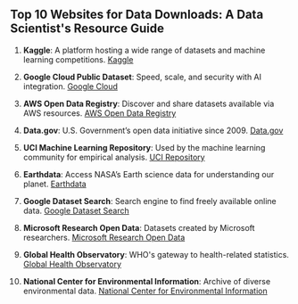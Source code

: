 ## Top 10 Websites for Data Downloads: A Data Scientist's Resource Guide

1. **Kaggle**: A platform hosting a wide range of datasets and machine learning competitions.
   [Kaggle](https://www.kaggle.com/)

2. **Google Cloud Public Dataset**: Speed, scale, and security with AI integration.
   [Google Cloud](https://cloud.google.com/public-datasets)

3. **AWS Open Data Registry**: Discover and share datasets available via AWS resources.
   [AWS Open Data Registry](https://registry.opendata.aws/)

4. **Data.gov**: U.S. Government’s open data initiative since 2009.
   [Data.gov](https://www.data.gov/)

5. **UCI Machine Learning Repository**: Used by the machine learning community for empirical analysis.
   [UCI Repository](https://archive.ics.uci.edu/ml/index.php)

6. **Earthdata**: Access NASA’s Earth science data for understanding our planet.
   [Earthdata](https://earthdata.nasa.gov/)

7. **Google Dataset Search**: Search engine to find freely available online data.
   [Google Dataset Search](https://datasetsearch.research.google.com/)

8. **Microsoft Research Open Data**: Datasets created by Microsoft researchers.
   [Microsoft Research Open Data](https://msropendata.com/)

9. **Global Health Observatory**: WHO's gateway to health-related statistics.
   [Global Health Observatory](https://www.who.int/data/gho)

10. **National Center for Environmental Information**: Archive of diverse environmental data.
    [National Center for Environmental Information](https://www.ncei.noaa.gov/)


